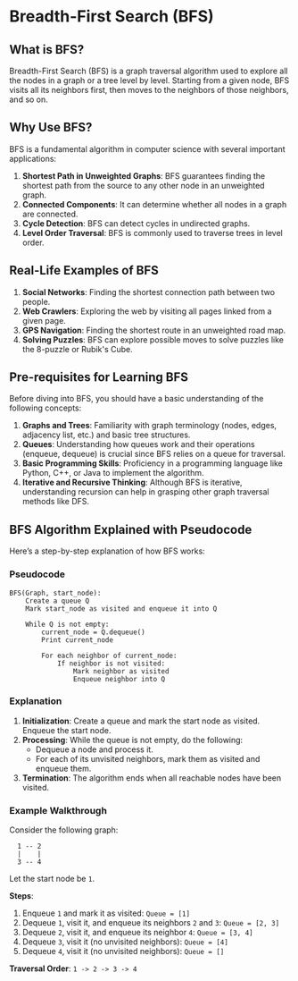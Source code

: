 # Breadth-First Search (BFS)

## What is BFS?
Breadth-First Search (BFS) is a graph traversal algorithm used to explore all the nodes in a graph or a tree level by level. Starting from a given node, BFS visits all its neighbors first, then moves to the neighbors of those neighbors, and so on.

## Why Use BFS?
BFS is a fundamental algorithm in computer science with several important applications:

1. **Shortest Path in Unweighted Graphs**: BFS guarantees finding the shortest path from the source to any other node in an unweighted graph.
2. **Connected Components**: It can determine whether all nodes in a graph are connected.
3. **Cycle Detection**: BFS can detect cycles in undirected graphs.
4. **Level Order Traversal**: BFS is commonly used to traverse trees in level order.

## Real-Life Examples of BFS
1. **Social Networks**: Finding the shortest connection path between two people.
2. **Web Crawlers**: Exploring the web by visiting all pages linked from a given page.
3. **GPS Navigation**: Finding the shortest route in an unweighted road map.
4. **Solving Puzzles**: BFS can explore possible moves to solve puzzles like the 8-puzzle or Rubik's Cube.

## Pre-requisites for Learning BFS
Before diving into BFS, you should have a basic understanding of the following concepts:
1. **Graphs and Trees**: Familiarity with graph terminology (nodes, edges, adjacency list, etc.) and basic tree structures.
2. **Queues**: Understanding how queues work and their operations (enqueue, dequeue) is crucial since BFS relies on a queue for traversal.
3. **Basic Programming Skills**: Proficiency in a programming language like Python, C++, or Java to implement the algorithm.
4. **Iterative and Recursive Thinking**: Although BFS is iterative, understanding recursion can help in grasping other graph traversal methods like DFS.

## BFS Algorithm Explained with Pseudocode
Here’s a step-by-step explanation of how BFS works:

### Pseudocode
```
BFS(Graph, start_node):
    Create a queue Q
    Mark start_node as visited and enqueue it into Q

    While Q is not empty:
        current_node = Q.dequeue()
        Print current_node

        For each neighbor of current_node:
            If neighbor is not visited:
                Mark neighbor as visited
                Enqueue neighbor into Q
```

### Explanation
1. **Initialization**: Create a queue and mark the start node as visited. Enqueue the start node.
2. **Processing**: While the queue is not empty, do the following:
    - Dequeue a node and process it.
    - For each of its unvisited neighbors, mark them as visited and enqueue them.
3. **Termination**: The algorithm ends when all reachable nodes have been visited.

### Example Walkthrough
Consider the following graph:

```
  1 -- 2
  |    |
  3 -- 4
```

Let the start node be `1`.

**Steps**:
1. Enqueue `1` and mark it as visited: `Queue = [1]`
2. Dequeue `1`, visit it, and enqueue its neighbors `2` and `3`: `Queue = [2, 3]`
3. Dequeue `2`, visit it, and enqueue its neighbor `4`: `Queue = [3, 4]`
4. Dequeue `3`, visit it (no unvisited neighbors): `Queue = [4]`
5. Dequeue `4`, visit it (no unvisited neighbors): `Queue = []`

**Traversal Order**: `1 -> 2 -> 3 -> 4`
